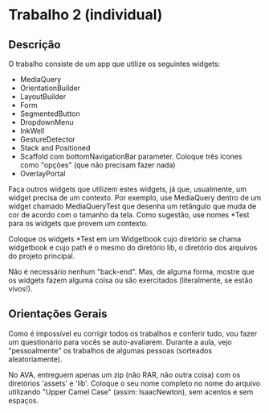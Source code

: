 # Trabalho 2 (individual)

## Descrição

O trabalho consiste de um app que utilize os seguintes widgets:

- MediaQuery
- OrientationBuilder
- LayoutBuilder
- Form
- SegmentedButton
- DropdownMenu
- InkWell
- GestureDetector
- Stack and Positioned
- Scaffold com bottomNavigationBar parameter. Coloque três ícones como "opções" (que não precisam fazer nada)
- OverlayPortal

Faça outros widgets que utilizem estes widgets, já que, usualmente, um widget precisa de um contexto. Por exemplo, use MediaQuery dentro de um widget chamado MediaQueryTest que desenha um retângulo que muda de cor de acordo com o tamanho da tela. Como sugestão, use nomes *Test para os widgets que provem um contexto.

Coloque os widgets *Test em um Widgetbook cujo diretório se chama widgetbook e cujo path é o mesmo do diretório lib, o diretório dos arquivos do projeto principal.

Não é necessário nenhum "back-end". Mas, de alguma forma, mostre que os widgets fazem alguma coisa ou são exercitados (literalmente, se estão vivos!).

## Orientações Gerais

Como é impossível eu corrigir todos os trabalhos e conferir tudo, vou fazer um questionário para vocês se auto-avaliarem. Durante a aula, vejo "pessoalmente" os trabalhos de algumas pessoas (sorteados aleatoriamente).

No AVA, entreguem apenas um zip (não RAR, não outra coisa) com os diretórios 'assets' e 'lib'. Coloque o seu nome completo no nome do arquivo utilizando  "Upper Camel Case" (assim: IsaacNewton), sem acentos e sem espaços. 





